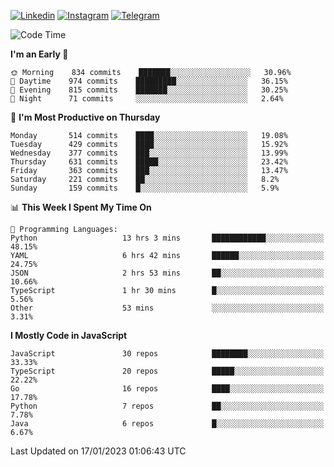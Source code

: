 [![Linkedin](https://img.shields.io/badge/-Archie-blue?style=flat-square&labelColor=gray&logo=Linkedin&logoColor=white&link=https://www.linkedin.com/in/archisdi)](https://www.linkedin.com/in/archisdi)
[![Instagram](https://img.shields.io/badge/-@archisdi-orange?style=flat-square&labelColor=gray&logo=Instagram&logoColor=white&link=https://www.instagram.com/archisdi)](https://www.instagram.com/archisdi)
[![Telegram](https://img.shields.io/badge/-aai-informational?style=flat-square&labelColor=gray&logo=telegram&logoColor=white&link=https://t.me/archisdi)](https://t.me/archisdi)

<!--START_SECTION:waka-->
![Code Time](http://img.shields.io/badge/Code%20Time-1%2C955%20hrs%2031%20mins-blue)

**I'm an Early 🐤** 

```text
🌞 Morning    834 commits    ███████░░░░░░░░░░░░░░░░░░   30.96% 
🌆 Daytime    974 commits    █████████░░░░░░░░░░░░░░░░   36.15% 
🌃 Evening    815 commits    ███████░░░░░░░░░░░░░░░░░░   30.25% 
🌙 Night      71 commits     ░░░░░░░░░░░░░░░░░░░░░░░░░   2.64%

```
📅 **I'm Most Productive on Thursday** 

```text
Monday       514 commits    ████░░░░░░░░░░░░░░░░░░░░░   19.08% 
Tuesday      429 commits    ████░░░░░░░░░░░░░░░░░░░░░   15.92% 
Wednesday    377 commits    ███░░░░░░░░░░░░░░░░░░░░░░   13.99% 
Thursday     631 commits    █████░░░░░░░░░░░░░░░░░░░░   23.42% 
Friday       363 commits    ███░░░░░░░░░░░░░░░░░░░░░░   13.47% 
Saturday     221 commits    ██░░░░░░░░░░░░░░░░░░░░░░░   8.2% 
Sunday       159 commits    █░░░░░░░░░░░░░░░░░░░░░░░░   5.9%

```


📊 **This Week I Spent My Time On** 

```text
💬 Programming Languages: 
Python                   13 hrs 3 mins       ████████████░░░░░░░░░░░░░   48.15% 
YAML                     6 hrs 42 mins       ██████░░░░░░░░░░░░░░░░░░░   24.75% 
JSON                     2 hrs 53 mins       ██░░░░░░░░░░░░░░░░░░░░░░░   10.66% 
TypeScript               1 hr 30 mins        █░░░░░░░░░░░░░░░░░░░░░░░░   5.56% 
Other                    53 mins             ░░░░░░░░░░░░░░░░░░░░░░░░░   3.31%

```

**I Mostly Code in JavaScript** 

```text
JavaScript               30 repos            ████████░░░░░░░░░░░░░░░░░   33.33% 
TypeScript               20 repos            █████░░░░░░░░░░░░░░░░░░░░   22.22% 
Go                       16 repos            ████░░░░░░░░░░░░░░░░░░░░░   17.78% 
Python                   7 repos             ██░░░░░░░░░░░░░░░░░░░░░░░   7.78% 
Java                     6 repos             █░░░░░░░░░░░░░░░░░░░░░░░░   6.67%

```



 Last Updated on 17/01/2023 01:06:43 UTC
<!--END_SECTION:waka-->